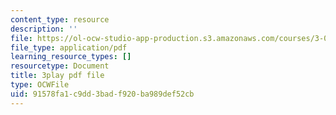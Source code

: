 ```yaml
---
content_type: resource
description: ''
file: https://ol-ocw-studio-app-production.s3.amazonaws.com/courses/3-091sc-introduction-to-solid-state-chemistry-fall-2010/91578fa1c9dd3badf920ba989def52cb_Fg78tInX5Vg.pdf
file_type: application/pdf
learning_resource_types: []
resourcetype: Document
title: 3play pdf file
type: OCWFile
uid: 91578fa1-c9dd-3bad-f920-ba989def52cb
---
```

